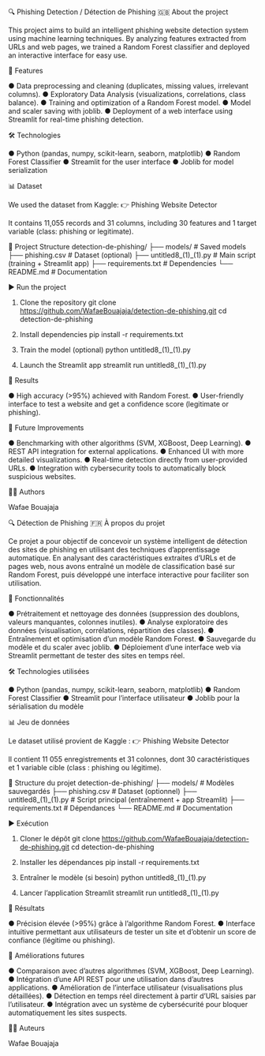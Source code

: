 🔍 Phishing Detection / Détection de Phishing
🇬🇧 About the project

This project aims to build an intelligent phishing website detection system using machine learning techniques.
By analyzing features extracted from URLs and web pages, we trained a Random Forest classifier and deployed an interactive interface for easy use.

🚀 Features

● Data preprocessing and cleaning (duplicates, missing values, irrelevant columns).
● Exploratory Data Analysis (visualizations, correlations, class balance).
● Training and optimization of a Random Forest model.
● Model and scaler saving with joblib.
● Deployment of a web interface using Streamlit for real-time phishing detection.

🛠️ Technologies

● Python (pandas, numpy, scikit-learn, seaborn, matplotlib)
● Random Forest Classifier
● Streamlit for the user interface
● Joblib for model serialization

📊 Dataset

We used the dataset from Kaggle:
👉 Phishing Website Detector

It contains 11,055 records and 31 columns, including 30 features and 1 target variable (class: phishing or legitimate).

📂 Project Structure
detection-de-phishing/
├── models/                  # Saved models
├── phishing.csv             # Dataset (optional)
├── untitled8_(1)_(1).py     # Main script (training + Streamlit app)
├── requirements.txt         # Dependencies
└── README.md                # Documentation

▶️ Run the project
1. Clone the repository
git clone https://github.com/WafaeBouajaja/detection-de-phishing.git
cd detection-de-phishing

2. Install dependencies
pip install -r requirements.txt

3. Train the model (optional)
python untitled8_(1)_(1).py

4. Launch the Streamlit app
streamlit run untitled8_(1)_(1).py

📌 Results

● High accuracy (>95%) achieved with Random Forest.
● User-friendly interface to test a website and get a confidence score (legitimate or phishing).

🚀 Future Improvements

● Benchmarking with other algorithms (SVM, XGBoost, Deep Learning).
● REST API integration for external applications.
● Enhanced UI with more detailed visualizations.
● Real-time detection directly from user-provided URLs.
● Integration with cybersecurity tools to automatically block suspicious websites.

👩‍💻 Authors

Wafae Bouajaja

🔍 Détection de Phishing
🇫🇷 À propos du projet

Ce projet a pour objectif de concevoir un système intelligent de détection des sites de phishing en utilisant des techniques d’apprentissage automatique.
En analysant des caractéristiques extraites d’URLs et de pages web, nous avons entraîné un modèle de classification basé sur Random Forest, puis développé une interface interactive pour faciliter son utilisation.

🚀 Fonctionnalités

● Prétraitement et nettoyage des données (suppression des doublons, valeurs manquantes, colonnes inutiles).
● Analyse exploratoire des données (visualisation, corrélations, répartition des classes).
● Entraînement et optimisation d’un modèle Random Forest.
● Sauvegarde du modèle et du scaler avec joblib.
● Déploiement d’une interface web via Streamlit permettant de tester des sites en temps réel.

🛠️ Technologies utilisées

● Python (pandas, numpy, scikit-learn, seaborn, matplotlib)
● Random Forest Classifier
● Streamlit pour l’interface utilisateur
● Joblib pour la sérialisation du modèle

📊 Jeu de données

Le dataset utilisé provient de Kaggle :
👉 Phishing Website Detector

Il contient 11 055 enregistrements et 31 colonnes, dont 30 caractéristiques et 1 variable cible (class : phishing ou légitime).

📂 Structure du projet
detection-de-phishing/
├── models/                  # Modèles sauvegardés
├── phishing.csv             # Dataset (optionnel)
├── untitled8_(1)_(1).py     # Script principal (entraînement + app Streamlit)
├── requirements.txt         # Dépendances
└── README.md                # Documentation

▶️ Exécution
1. Cloner le dépôt
git clone https://github.com/WafaeBouajaja/detection-de-phishing.git
cd detection-de-phishing

2. Installer les dépendances
pip install -r requirements.txt

3. Entraîner le modèle (si besoin)
python untitled8_(1)_(1).py

4. Lancer l’application Streamlit
streamlit run untitled8_(1)_(1).py

📌 Résultats

● Précision élevée (>95%) grâce à l’algorithme Random Forest.
● Interface intuitive permettant aux utilisateurs de tester un site et d’obtenir un score de confiance (légitime ou phishing).

🚀 Améliorations futures

● Comparaison avec d’autres algorithmes (SVM, XGBoost, Deep Learning).
● Intégration d’une API REST pour une utilisation dans d’autres applications.
● Amélioration de l’interface utilisateur (visualisations plus détaillées).
● Détection en temps réel directement à partir d’URL saisies par l’utilisateur.
● Intégration avec un système de cybersécurité pour bloquer automatiquement les sites suspects.

👩‍💻 Auteurs

Wafae Bouajaja
